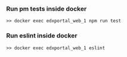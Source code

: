 ### Run pm tests inside docker
`>> docker exec edxportal_web_1 npm run test`

### Run eslint inside docker
`>> docker exec edxportal_web_1 eslint`
